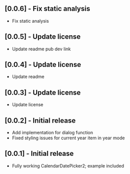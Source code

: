 ## [0.0.6] - Fix static analysis

* Fix static analysis

## [0.0.5] - Update license

* Update readme pub dev link

## [0.0.4] - Update license

* Update readme

## [0.0.3] - Update license

* Update license

## [0.0.2] - Initial release

* Add implementation for dialog function
* Fixed styling issues for current year item in year mode

## [0.0.1] - Initial release

* Fully working CalendarDatePicker2; example included